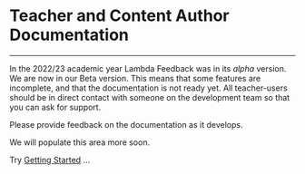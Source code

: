 # Teacher and Content Author Documentation
---

In the 2022/23 academic year Lambda Feedback was in its _alpha_ version. We are now in our Beta version. This means that some features are incomplete, and that the documentation is not ready yet. All teacher-users should be in direct contact with someone on the development team so that you can ask for support.

Please provide feedback on the documentation as it develops.

We will populate this area more soon.

Try [Getting Started](guides/gettingstarted.md) ...

